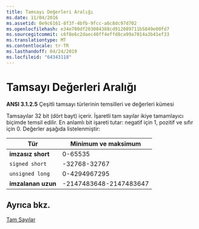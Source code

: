 ```yaml
---
title: Tamsayı Değerleri Aralığı
ms.date: 11/04/2016
ms.assetid: 0e9c6161-8f3f-4bfb-9fcc-a6c8dc97d702
ms.openlocfilehash: e34e700df203004388cd912089711b5849e00fd7
ms.sourcegitcommit: c6f8e6c2daec40ff4effd8ca99a7014a3b41ef33
ms.translationtype: MT
ms.contentlocale: tr-TR
ms.lasthandoff: 04/24/2019
ms.locfileid: "64343118"
---
```

# <a name="range-of-integer-values"></a>Tamsayı Değerleri Aralığı

**ANSI 3.1.2.5** Çeşitli tamsayı türlerinin temsilleri ve değerleri kümesi

Tamsayılar 32 bit (dört bayt) içerir. İşaretli tam sayılar ikiye tamamlayıcı biçimde temsil edilir. En anlamlı bit işareti tutar: negatif için 1, pozitif ve sıfır için 0. Değerler aşağıda listelenmiştir:

|Tür|Minimum ve maksimum|
|----------|-------------------------|
|**imzasız short**|0-65535|
|`signed short`|-32768-32767|
|`unsigned long`|0-4294967295|
|**imzalanan uzun**|-2147483648-2147483647|

## <a name="see-also"></a>Ayrıca bkz.

[Tam Sayılar](../c-language/integers.md)
